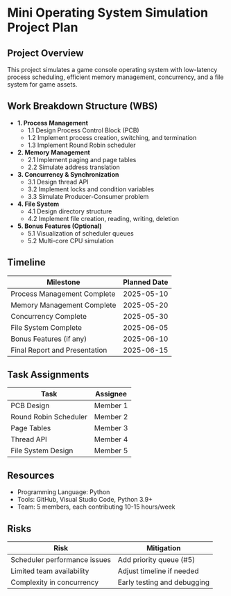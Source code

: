 # Mini Operating System Simulation Project Plan

## Project Overview
This project simulates a game console operating system with low-latency process scheduling, efficient memory management, concurrency, and a file system for game assets.

## Work Breakdown Structure (WBS)
- **1. Process Management**
  - 1.1 Design Process Control Block (PCB)
  - 1.2 Implement process creation, switching, and termination
  - 1.3 Implement Round Robin scheduler
- **2. Memory Management**
  - 2.1 Implement paging and page tables
  - 2.2 Simulate address translation
- **3. Concurrency & Synchronization**
  - 3.1 Design thread API
  - 3.2 Implement locks and condition variables
  - 3.3 Simulate Producer-Consumer problem
- **4. File System**
  - 4.1 Design directory structure
  - 4.2 Implement file creation, reading, writing, deletion
- **5. Bonus Features (Optional)**
  - 5.1 Visualization of scheduler queues
  - 5.2 Multi-core CPU simulation

## Timeline
| Milestone                     | Planned Date |
|-------------------------------|--------------|
| Process Management Complete   | 2025-05-10   |
| Memory Management Complete    | 2025-05-20   |
| Concurrency Complete          | 2025-05-30   |
| File System Complete          | 2025-06-05   |
| Bonus Features (if any)       | 2025-06-10   |
| Final Report and Presentation | 2025-06-15   |

## Task Assignments
| Task                     | Assignee       |
|--------------------------|----------------|
| PCB Design               | Member 1       |
| Round Robin Scheduler    | Member 2       |
| Page Tables              | Member 3       |
| Thread API               | Member 4       |
| File System Design       | Member 5       |

## Resources
- Programming Language: Python
- Tools: GitHub, Visual Studio Code, Python 3.9+
- Team: 5 members, each contributing 10-15 hours/week

## Risks
| Risk                              | Mitigation                     |
|-----------------------------------|--------------------------------|
| Scheduler performance issues      | Add priority queue (#5)        |
| Limited team availability         | Adjust timeline if needed      |
| Complexity in concurrency         | Early testing and debugging    |